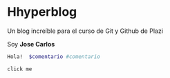 # Hhyperblog
Un blog increíble  para el curso de Git y Github de Plazi


Soy **Jose Carlos**

```bash
Hola!  $comentario #comentario
```
`click me`